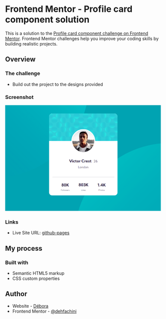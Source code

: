# Frontend Mentor - Profile card component solution

This is a solution to the [Profile card component challenge on Frontend Mentor](https://www.frontendmentor.io/challenges/profile-card-component-cfArpWshJ). Frontend Mentor challenges help you improve your coding skills by building realistic projects. 

## Overview

### The challenge

- Build out the project to the designs provided

### Screenshot

![](./images/profile-solution.png)

### Links

- Live Site URL: [github-pages](https://dehfachini.github.io/profile-card-component/)

## My process

### Built with

- Semantic HTML5 markup
- CSS custom properties

## Author

- Website - [Débora](https://github.com/dehfachini)
- Frontend Mentor - [@dehfachini](https://www.frontendmentor.io/profile/dehfachini)
